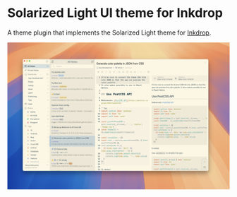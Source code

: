# Solarized Light UI theme for Inkdrop

A theme plugin that implements the Solarized Light theme for [Inkdrop](https://www.inkdrop.app/).

![screenshot](./docs/screenshot.png)

